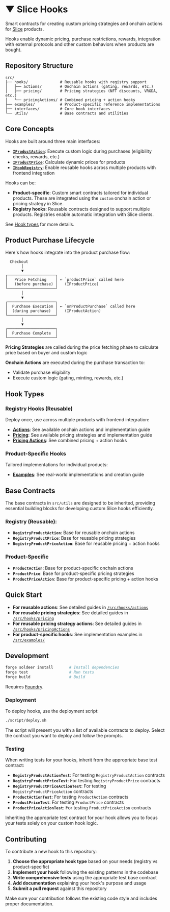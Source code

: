 # ▼ Slice Hooks

Smart contracts for creating custom pricing strategies and onchain actions for [Slice](https://slice.so) products. 

Hooks enable dynamic pricing, purchase restrictions, rewards, integration with external protocols and other custom behaviors when products are bought.

## Repository Structure

```
src/
├── hooks/              # Reusable hooks with registry support
│   ├── actions/        # Onchain actions (gating, rewards, etc.)
│   ├── pricing/        # Pricing strategies (NFT discounts, VRGDA, etc.)
│   └── pricingActions/ # Combined pricing + action hooks
├── examples/           # Product-specific reference implementations
├── interfaces/         # Core hook interfaces
└── utils/              # Base contracts and utilities
```

## Core Concepts

Hooks are built around three main interfaces:

- **[`IProductAction`](./src/interfaces/IProductAction.sol)**: Execute custom logic during purchases (eligibility checks, rewards, etc.)
- **[`IProductPrice`](./src/interfaces/IProductPrice.sol)**: Calculate dynamic prices for products
- **[`IHookRegistry`](./src/interfaces/IHookRegistry.sol)**: Enable reusable hooks across multiple products with frontend integration

Hooks can be:

- **Product-specific**: Custom smart contracts tailored for individual products. These are integrated using the `custom` onchain action or pricing strategy in Slice.
- **Registry hooks**: Reusable contracts designed to support multiple products. Registries enable automatic integration with Slice clients.

See [Hook types](#hook-types) for more details.

## Product Purchase Lifecycle

Here's how hooks integrate into the product purchase flow:

```
  Checkout
       │
       ▼
┌─────────────────────┐
│   Price Fetching    │ ← `productPrice` called here
│   (before purchase) │   (IProductPrice)
└─────────────────────┘
       │
       ▼
┌─────────────────────┐
│  Purchase Execution │ ← `onProductPurchase` called here
│  (during purchase)  │   (IProductAction)
└─────────────────────┘
       │
       ▼
┌─────────────────────┐
│  Purchase Complete  │
└─────────────────────┘
```

**Pricing Strategies** are called during the price fetching phase to calculate price based on buyer and custom logic

**Onchain Actions** are executed during the purchase transaction to:
- Validate purchase eligibility
- Execute custom logic (gating, minting, rewards, etc.)

## Hook Types

### Registry Hooks (Reusable)

Deploy once, use across multiple products with frontend integration:

- **[Actions](./src/hooks/actions/)**: See available onchain actions and implementation guide
- **[Pricing](./src/hooks/pricing/)**: See available pricing strategies and implementation guide  
- **[Pricing Actions](./src/hooks/pricingActions/)**: See combined pricing + action hooks

### Product-Specific Hooks

Tailored implementations for individual products:

- **[Examples](./src/examples/)**: See real-world implementations and creation guide

## Base Contracts

The base contracts in `src/utils` are designed to be inherited, providing essential building blocks for developing custom Slice hooks efficiently.

###  Registry (Reusable):

- **`RegistryProductAction`**: Base for reusable onchain actions
- **`RegistryProductPrice`**: Base for reusable pricing strategies  
- **`RegistryProductPriceAction`**: Base for reusable pricing + action hooks

### Product-Specific

- **`ProductAction`**: Base for product-specific onchain actions
- **`ProductPrice`**: Base for product-specific pricing strategies
- **`ProductPriceAction`**: Base for product-specific pricing + action hooks

## Quick Start

- **For reusable actions**: See detailed guides in [`/src/hooks/actions`](./src/hooks/actions)
- **For reusable pricing strategies**: See detailed guides in [`/src/hooks/pricing`](./src/hooks/pricing)
- **For reusable pricing strategy actions**: See detailed guides in [`/src/hooks/pricingActions`](./src/hooks/pricingActions)
- **For product-specific hooks**: See implementation examples in [`/src/examples/`](./src/examples/)

## Development

```bash
forge soldeer install       # Install dependencies
forge test                  # Run tests
forge build                 # Build
```

Requires [Foundry](https://book.getfoundry.sh/getting-started/installation).

### Deployment

To deploy hooks, use the deployment script:

```bash
./script/deploy.sh
```

The script will present you with a list of available contracts to deploy. Select the contract you want to deploy and follow the prompts.

### Testing

When writing tests for your hooks, inherit from the appropriate base test contract:

- **`RegistryProductActionTest`**: For testing `RegistryProductAction` contracts
- **`RegistryProductPriceTest`**: For testing `RegistryProductPrice` contracts
- **`RegistryProductPriceActionTest`**: For testing `RegistryProductPriceAction` contracts
- **`ProductActionTest`**: For testing `ProductAction` contracts
- **`ProductPriceTest`**: For testing `ProductPrice` contracts
- **`ProductPriceActionTest`**: For testing `ProductPriceAction` contracts

Inheriting the appropriate test contract for your hook allows you to focus your tests solely on your custom hook logic.

## Contributing

To contribute a new hook to this repository:

1. **Choose the appropriate hook type** based on your needs (registry vs product-specific)
2. **Implement your hook** following the existing patterns in the codebase
3. **Write comprehensive tests** using the appropriate test base contract
4. **Add documentation** explaining your hook's purpose and usage
5. **Submit a pull request** against this repository

Make sure your contribution follows the existing code style and includes proper documentation.